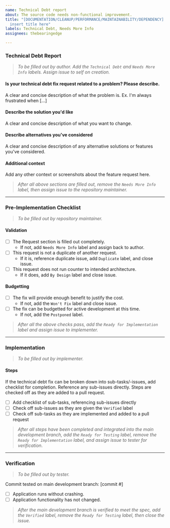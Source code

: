 ```yaml
---
name: Technical Debt report
about: The source code needs non-functional improvement.
title: "[DOCUMENTATION/CLEANUP/PERFORMANCE/MAINTAINABILITY/DEPENDENCY] Pick one, then
  insert title here"
labels: Technical Debt, Needs More Info
assignees: thebearingedge

---
```


### Technical Debt Report
> _To be filled out by author. Add the `Technical Debt` and `Needs More Info` labels. Assign issue to self on creation._

#### **Is your technical debt fix request related to a problem? Please describe.**
A clear and concise description of what the problem is. Ex. I'm always frustrated when [...]

#### **Describe the solution you'd like**
A clear and concise description of what you want to change.

#### **Describe alternatives you've considered**
A clear and concise description of any alternative solutions or features you've considered.

#### **Additional context**
Add any other context or screenshots about the feature request here.

> _After all above sections are filled out, remove the `Needs More Info` label, then assign issue to the repository maintainer._

---

### Pre-Implementation Checklist
> _To be filled out by repository maintainer._

#### **Validation**
- [ ] The Request section is filled out completely.
  - If not, add `Needs More Info` label and assign back to author.
- [ ] This request is not a duplicate of another request.
  - If it is, reference duplicate issue, add `Duplicate` label, and close issue.
- [ ] This request does not run counter to intended architecture.
  - If it does, add `By Design` label and close issue.

#### **Budgetting**
- [ ] The fix will provide enough benefit to justify the cost.
  - If not, add the `Won't Fix` label and close issue.
- [ ] The fix can be budgetted for active development at this time.
  - If not, add the `Postponed` label.

> _After all the above checks pass, add the `Ready for Implementation` label and assign issue to implementer._

---

### Implementation
> _To be filled out by implementer._

#### **Steps**
If the technical debt fix can be broken down into sub-tasks/-issues, add checklist for completion. Reference any sub-issues directly. Steps are checked off as they are added to a pull request.
- [ ] Add checklist of sub-tasks, referencing sub-issues directly
- [ ] Check off sub-issues as they are given the `Verified` label
- [ ] Check off sub-tasks as they are implemented and added to a pull request

> _After all steps have been completed and integrated into the main development branch, add the `Ready for Testing` label, remove the `Ready for Implementation` label, and assign issue to tester for verification._

---

### Verification
> _To be filled out by tester._

Commit tested on main development branch: [commit #]
- [ ] Application runs without crashing.
- [ ] Application functionality has not changed.

> _After the main development branch is verified to meet the spec, add the `Verified` label, remove the `Ready for Testing` label, then close the issue._
